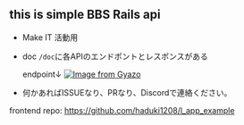 ## this is simple BBS Rails api 

- Make IT 活動用


- doc 
  `/doc`に各APIのエンドポントとレスポンスがある

  endpoint↓
[![Image from Gyazo](https://i.gyazo.com/4434506f3204ba9dfc9283c0c98cf6bf.png)](https://gyazo.com/4434506f3204ba9dfc9283c0c98cf6bf)

- 何かあればISSUEなり、PRなり、Discordで連絡ください。

frontend repo: https://github.com/haduki1208/l_app_example
